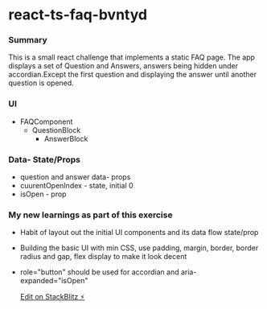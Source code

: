 # react-ts-faq-bvntyd

### Summary

This is a small react challenge that implements a static FAQ page. The app displays a set of Question and Answers, answers being hidden under accordian.Except the first question and displaying the answer until another question is opened.

### UI

- FAQComponent
  - QuestionBlock
    - AnswerBlock

### Data- State/Props

- question and answer data- props
- cuurentOpenIndex - state, initial 0
- isOpen - prop

### My new learnings as part of this exercise

- Habit of layout out the initial UI components and its data flow state/prop
- Building the basic UI with min CSS, use padding, margin, border, border radius and gap, flex display to make it look decent
- role="button" should be used for accordian and aria-expanded="isOpen"

  [Edit on StackBlitz ⚡️](https://stackblitz.com/edit/react-ts-bvntyd)
